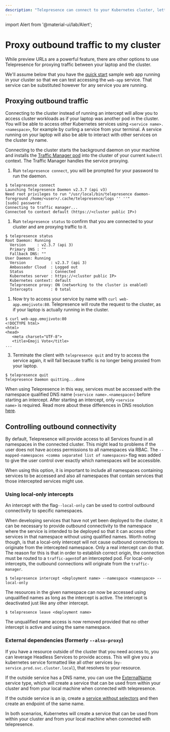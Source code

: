 ```yaml
---
description: "Telepresence can connect to your Kubernetes cluster, letting you access cluster services as if your laptop was another pod in the cluster."
---
```


import Alert from '@material-ui/lab/Alert';

# Proxy outbound traffic to my cluster

While preview URLs are a powerful feature, there are other options to use Telepresence for proxying traffic between your laptop and the cluster.

<Alert severity="info"> We'll assume below that you have the <a href="../../quick-start/qs-node/">quick start</a> sample web app running in your cluster so that we can test accessing the <code>web-app</code> service. That service can be substituted however for any service you are running.</Alert>

## Proxying outbound traffic

Connecting to the cluster instead of running an intercept will allow you to access cluster workloads as if your laptop was another pod in the cluster. You will be able to access other Kubernetes services using `<service name>.<namespace>`, for example by curling a service from your terminal. A service running on your laptop will also be able to interact with other services on the cluster by name.

Connecting to the cluster starts the background daemon on your machine and installs the [Traffic Manager pod](../../reference/architecture/) into the cluster of your current `kubectl` context.  The Traffic Manager handles the service proxying.

1. Run `telepresence connect`, you will be prompted for your password to run the daemon.

  ```
  $ telepresence connect
  Launching Telepresence Daemon v2.3.7 (api v3)
  Need root privileges to run "/usr/local/bin/telepresence daemon-foreground /home/<user>/.cache/telepresence/logs '' ''"
  [sudo] password:
  Connecting to traffic manager...
  Connected to context default (https://<cluster public IP>)
  ```

1. Run `telepresence status` to confirm that you are connected to your cluster and are proxying traffic to it.

  ```
  $ telepresence status
  Root Daemon: Running
    Version     : v2.3.7 (api 3)
    Primary DNS : ""
    Fallback DNS: ""
  User Daemon: Running
    Version           : v2.3.7 (api 3)
    Ambassador Cloud  : Logged out
    Status            : Connected
    Kubernetes server : https://<cluster public IP>
    Kubernetes context: default
    Telepresence proxy: ON (networking to the cluster is enabled)
    Intercepts        : 0 total
  ```

1. Now try to access your service by name with `curl web-app.emojivoto:80`. Telepresence will route the request to the cluster, as if your laptop is actually running in the cluster.

  ```
  $ curl web-app.emojivoto:80
  <!DOCTYPE html>
  <html>
  <head>
     <meta charset="UTF-8">
     <title>Emoji Vote</title>
  ...
  ```

3. Terminate the client with `telepresence quit` and try to access the service again, it will fail because traffic is no longer being proxied from your laptop.

  ```
  $ telepresence quit
  Telepresence Daemon quitting...done
  ```

<Alert severity="info">When using Telepresence in this way, services must be accessed with the namespace qualified DNS name (<code>&lt;service name&gt;.&lt;namespace&gt;</code>) before starting an intercept.  After starting an intercept, only <code>&lt;service name&gt;</code> is required. Read more about these differences in DNS resolution <a href="../../reference/dns/">here</a>.</Alert>

## Controlling outbound connectivity

By default, Telepresence will provide access to all Services found in all namespaces in the connected cluster. This might lead to problems if the user does not have access permissions to all namespaces via RBAC. The `--mapped-namespaces <comma separated list of namespaces>` flag was added to give the user control over exactly which namespaces will be accessible.

When using this option, it is important to include all namespaces containing services to be accessed and also all namespaces that contain services that those intercepted services might use.

### Using local-only intercepts

An intercept with the flag`--local-only` can be used to control outbound connectivity to specific namespaces.

When developing services that have not yet been deployed to the cluster, it can be necessary to provide outbound connectivity to the namespace where the service is intended to be deployed so that it can access other services in that namespace without using qualified names. Worth noting though, is that a local-only intercept will not cause outbound connections to originate from the intercepted namespace. Only a real intercept can do that. The reason for this is that in order to establish correct origin, the connection must be routed to a `traffic-agent`of an intercepted pod. For local-only intercepts, the outbound connections will originate from the `traffic-manager`.

  ```
  $ telepresence intercept <deployment name> --namespace <namespace> --local-only
  ```
The resources in the given namespace can now be accessed using unqualified names as long as the intercept is active. The intercept is deactivated just like any other intercept.

  ```
  $ telepresence leave <deployment name>
  ```
The unqualified name access is now removed provided that no other intercept is active and using the same namespace.

### External dependencies (formerly `--also-proxy`)

If you have a resource outside of the cluster that you need access to, you can leverage Headless Services to provide access. This will give you a kubernetes service formatted like all other services (`my-service.prod.svc.cluster.local`), that resolves to your resource.

If the outside service has a DNS name, you can use the [ExternalName](https://kubernetes.io/docs/concepts/services-networking/service/#externalname) service type, which will create a service that can be used from within your cluster and from your local machine when connected with telepresence.

If the outside service is an ip, create a [service without selectors](https://kubernetes.io/docs/concepts/services-networking/service/#services-without-selectors) and then create an endpoint of the same name.

In both scenarios, Kubernetes will create a service that can be used from within your cluster and from your local machine when connected with telepresence.

